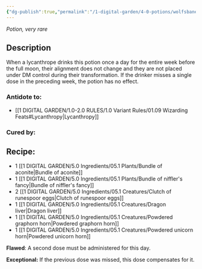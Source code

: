 ```yaml
---
{"dg-publish":true,"permalink":"/1-digital-garden/4-0-potions/wolfsbane-potion/","tags":["#potion","extracurricular","#very-rare"]}
---
```


*Potion, very rare* 

## Description

When a lycanthrope drinks this potion once a day for the entire week before the full moon, their alignment does not change and they are not placed under DM control during their transformation. If the drinker misses a single dose in the preceding week, the potion has no effect.

### Antidote to: 
- [[1 DIGITAL GARDEN/1.0-2.0 RULES/1.0 Variant Rules/01.09 Wizarding Feats#Lycanthropy\|Lycanthropy]]

### Cured by:


## Recipe:

- 1 [[1 DIGITAL GARDEN/5.0 Ingredients/05.1 Plants/Bundle of aconite\|Bundle of aconite]]
- 1 [[1 DIGITAL GARDEN/5.0 Ingredients/05.1 Plants/Bundle of niffler's fancy\|Bundle of niffler's fancy]]
- 2 [[1 DIGITAL GARDEN/5.0 Ingredients/05.1 Creatures/Clutch of runespoor eggs\|Clutch of runespoor eggs]]
- 1 [[1 DIGITAL GARDEN/5.0 Ingredients/05.1 Creatures/Dragon liver\|Dragon liver]]
- 1 [[1 DIGITAL GARDEN/5.0 Ingredients/05.1 Creatures/Powdered graphorn horn\|Powdered graphorn horn]]
- 1 [[1 DIGITAL GARDEN/5.0 Ingredients/05.1 Creatures/Powdered unicorn horn\|Powdered unicorn horn]]

**Flawed**:
A second dose must be administered for this day.

**Exceptional:** 
If the previous dose was missed, this dose compensates for it.